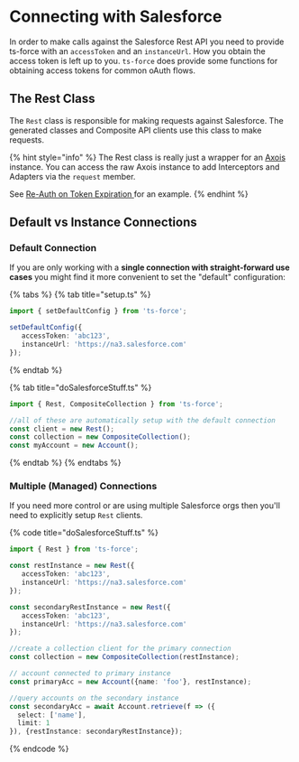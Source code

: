 # Connecting with Salesforce

In order to make calls against the Salesforce Rest API you need to provide ts-force with an `accessToken` and an `instanceUrl`. How you obtain the access token is left up to you. `ts-force` does provide some functions for obtaining access tokens for common oAuth flows.

## The Rest Class

The `Rest` class is responsible for making requests against Salesforce. The generated classes and Composite API clients use this class to make requests.

{% hint style="info" %}
The Rest class is really just a wrapper for an [Axois](https://www.npmjs.com/package/axios) instance. You can access the raw Axois instance to add Interceptors and Adapters via the `request` member.

See [Re-Auth on Token Expiration ](re-auth-on-token-expiration.md) for an example.
{% endhint %}

## Default vs Instance Connections

### Default Connection

If you are only working with a **single connection with straight-forward use cases** you might find it more convenient to set the "default" configuration:

{% tabs %}
{% tab title="setup.ts" %}
```typescript
import { setDefaultConfig } from 'ts-force';

setDefaultConfig({
   accessToken: 'abc123',
   instanceUrl: 'https://na3.salesforce.com'
});
```
{% endtab %}

{% tab title="doSalesforceStuff.ts" %}
```typescript
import { Rest, CompositeCollection } from 'ts-force';

//all of these are automatically setup with the default connection
const client = new Rest();
const collection = new CompositeCollection();
const myAccount = new Account();
```
{% endtab %}
{% endtabs %}

### Multiple \(Managed\) Connections

If you need more control or are using multiple Salesforce orgs then you'll need to explicitly setup `Rest` clients.

{% code title="doSalesforceStuff.ts" %}
```typescript
import { Rest } from 'ts-force';

const restInstance = new Rest({
   accessToken: 'abc123',
   instanceUrl: 'https://na3.salesforce.com'
});

const secondaryRestInstance = new Rest({
   accessToken: 'abc123',
   instanceUrl: 'https://na3.salesforce.com'
});

//create a collection client for the primary connection
const collection = new CompositeCollection(restInstance);

// account connected to primary instance
const primaryAcc = new Account({name: 'foo'}, restInstance);

//query accounts on the secondary instance
const secondaryAcc = await Account.retrieve(f => ({
  select: ['name'],
  limit: 1
}), {restInstance: secondaryRestInstance});
```
{% endcode %}


